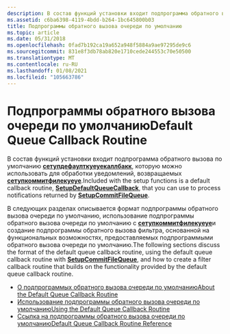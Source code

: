 ```yaml
---
description: В состав функций установки входит подпрограмма обратного вызова по умолчанию Сетупдефаулткуеуекаллбакк, которую можно использовать для обработки уведомлений, возвращаемых Сетупкоммитфилекуеуе.
ms.assetid: c6ba6398-4119-4bdd-b264-1bc645800b03
title: Подпрограммы обратного вызова очереди по умолчанию
ms.topic: article
ms.date: 05/31/2018
ms.openlocfilehash: 0fad7b192ca19a652a948f5884a9ae97295de9c6
ms.sourcegitcommit: 831e8f3db78ab820e1710cede244553c70e50500
ms.translationtype: MT
ms.contentlocale: ru-RU
ms.lasthandoff: 01/08/2021
ms.locfileid: "105663786"
---
```

# <a name="default-queue-callback-routine"></a><span data-ttu-id="4bef2-103">Подпрограммы обратного вызова очереди по умолчанию</span><span class="sxs-lookup"><span data-stu-id="4bef2-103">Default Queue Callback Routine</span></span>

<span data-ttu-id="4bef2-104">В состав функций установки входит подпрограмма обратного вызова по умолчанию [**сетупдефаулткуеуекаллбакк**](/windows/desktop/api/Setupapi/nf-setupapi-setupdefaultqueuecallbacka), которую можно использовать для обработки уведомлений, возвращаемых [**сетупкоммитфилекуеуе**](/windows/desktop/api/Setupapi/nf-setupapi-setupcommitfilequeuea).</span><span class="sxs-lookup"><span data-stu-id="4bef2-104">Included with the setup functions is a default callback routine, [**SetupDefaultQueueCallback**](/windows/desktop/api/Setupapi/nf-setupapi-setupdefaultqueuecallbacka), that you can use to process notifications returned by [**SetupCommitFileQueue**](/windows/desktop/api/Setupapi/nf-setupapi-setupcommitfilequeuea).</span></span>

<span data-ttu-id="4bef2-105">В следующих разделах описывается формат подпрограммы обратного вызова очереди по умолчанию, использование подпрограммы обратного вызова очереди по умолчанию с [**сетупкоммитфилекуеуе**](/windows/desktop/api/Setupapi/nf-setupapi-setupcommitfilequeuea)и создание подпрограммы обратного вызова фильтра, основанной на функциональных возможностях, предоставляемых подпрограммыми обратного вызова очереди по умолчанию.</span><span class="sxs-lookup"><span data-stu-id="4bef2-105">The following sections discuss the format of the default queue callback routine, using the default queue callback routine with [**SetupCommitFileQueue**](/windows/desktop/api/Setupapi/nf-setupapi-setupcommitfilequeuea), and how to create a filter callback routine that builds on the functionality provided by the default queue callback routine.</span></span>

-   [<span data-ttu-id="4bef2-106">О подпрограммых обратного вызова очереди по умолчанию</span><span class="sxs-lookup"><span data-stu-id="4bef2-106">About the Default Queue Callback Routine</span></span>](about-the-default-queue-callback-routine.md)
-   [<span data-ttu-id="4bef2-107">Использование подпрограммы обратного вызова очереди по умолчанию</span><span class="sxs-lookup"><span data-stu-id="4bef2-107">Using the Default Queue Callback Routine</span></span>](using-the-default-queue-callback-routine.md)
-   [<span data-ttu-id="4bef2-108">Ссылка на подпрограммы обратного вызова очереди по умолчанию</span><span class="sxs-lookup"><span data-stu-id="4bef2-108">Default Queue Callback Routine Reference</span></span>](default-queue-callback-routine-reference.md)

 

 



